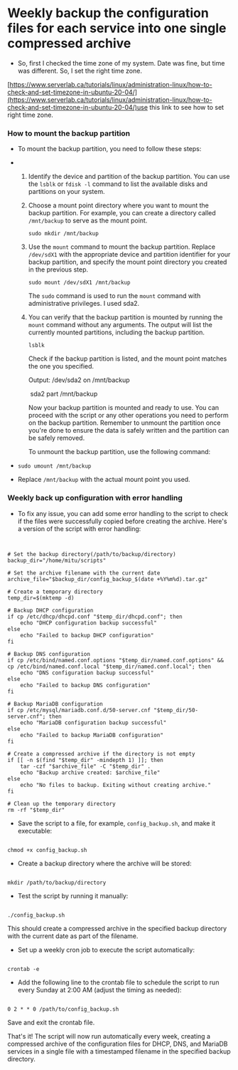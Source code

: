 # Weekly backup the configuration files for each service into one single compressed archive

- So, first I checked the time zone of my system. Date was fine, but time was different. So, I set the right time zone.

[https://www.serverlab.ca/tutorials/linux/administration-linux/how-to-check-and-set-timezone-in-ubuntu-20-04/](https://www.serverlab.ca/tutorials/linux/administration-linux/how-to-check-and-set-timezone-in-ubuntu-20-04/)use this link to see how to set right time zone.





### How to mount the backup partition



- To mount the backup partition, you need to follow these steps:

- 1. Identify the device and partition of the backup partition. You can use the `lsblk` or `fdisk -l` command to list the available disks and partitions on your system.

  2. Choose a mount point directory where you want to mount the backup partition. For example, you can create a directory called `/mnt/backup` to serve as the mount point.

     ```
     sudo mkdir /mnt/backup
     ```

  3. Use the `mount` command to mount the backup partition. Replace `/dev/sdX1` with the appropriate device and partition identifier for your backup partition, and specify the mount point directory you created in the previous step.

     ```
     sudo mount /dev/sdX1 /mnt/backup
     ```

     The `sudo` command is used to run the `mount` command with administrative privileges. I used sda2.

  4. You can verify that the backup partition is mounted by running the `mount` command without any arguments. The output will list the currently mounted partitions, including the backup partition.

     ```
     lsblk
     ```

     Check if the backup partition is listed, and the mount point matches the one you specified.

      Output:    /dev/sda2 on /mnt/backup

     ​                  sda2             part  /mnt/backup

     Now your backup partition is mounted and ready to use. You can proceed with the script or any other operations you need to perform on the backup partition. Remember to unmount the partition once you're done to ensure the data is safely written and the partition can be safely removed. 

     To unmount the backup partition, use the following command:

- ```
  sudo umount /mnt/backup
  ```

- Replace `/mnt/backup` with the actual mount point you used.

### Weekly back up configuration with error handling



- To fix any issue, you can add some error handling to the script to check if the files were successfully copied before creating the archive. Here's a version of the script with error handling:


```


# Set the backup directory(/path/to/backup/directory)
backup_dir="/home/mitu/scripts"   

# Set the archive filename with the current date
archive_file="$backup_dir/config_backup_$(date +%Y%m%d).tar.gz"

# Create a temporary directory
temp_dir=$(mktemp -d)

# Backup DHCP configuration
if cp /etc/dhcp/dhcpd.conf "$temp_dir/dhcpd.conf"; then
    echo "DHCP configuration backup successful"
else
    echo "Failed to backup DHCP configuration"
fi

# Backup DNS configuration
if cp /etc/bind/named.conf.options "$temp_dir/named.conf.options" && cp /etc/bind/named.conf.local "$temp_dir/named.conf.local"; then
    echo "DNS configuration backup successful"
else
    echo "Failed to backup DNS configuration"
fi

# Backup MariaDB configuration
if cp /etc/mysql/mariadb.conf.d/50-server.cnf "$temp_dir/50-server.cnf"; then
    echo "MariaDB configuration backup successful"
else
    echo "Failed to backup MariaDB configuration"
fi

# Create a compressed archive if the directory is not empty
if [[ -n $(find "$temp_dir" -mindepth 1) ]]; then
    tar -czf "$archive_file" -C "$temp_dir" .
    echo "Backup archive created: $archive_file"
else
    echo "No files to backup. Exiting without creating archive."
fi

# Clean up the temporary directory
rm -rf "$temp_dir"
```

- Save the script to a file, for example, `config_backup.sh`, and make it executable:


```

chmod +x config_backup.sh
```

- Create a backup directory where the archive will be stored:


```

mkdir /path/to/backup/directory
```

- Test the script by running it manually:


```

./config_backup.sh
```

This should create a compressed archive in the specified backup directory with the current date as part of the filename.

- Set up a weekly cron job to execute the script automatically:


```

crontab -e
```

- Add the following line to the crontab file to schedule the script to run every Sunday at 2:00 AM (adjust the timing as needed):

```

0 2 * * 0 /path/to/config_backup.sh
```

Save and exit the crontab file.

That's it! The script will now run automatically every week, creating a compressed archive of the configuration files for DHCP, DNS, and MariaDB services in a single file with a timestamped filename in the specified backup directory.







